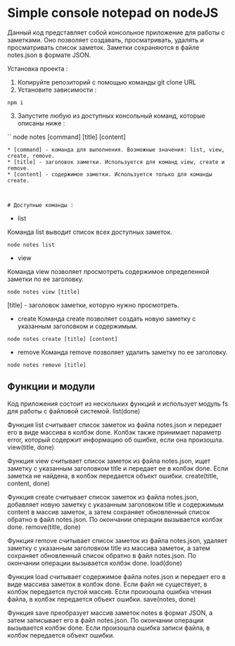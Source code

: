 # Simple console notepad on nodeJS

Данный код представляет собой консольное приложение для работы с заметками. Оно позволяет создавать, просматривать, удалять и просматривать список заметок. Заметки сохраняются в файле notes.json в формате JSON.

Установка проекта :

1. Копируйте репозиторий с помощью команды git clone URL
2. Установите зависимости :

```
npm i
```

3. Запустите любую из доступных консольный команд, которые описаны ниже :

``
node notes [command] [title] [content]

```
* [command] - команда для выполнения. Возможные значения: list, view, create, remove.
* [title] - заголовок заметки. Используется для команд view, create и remove.
* [content] - содержимое заметки. Используется только для команды create.



# Доступные команды :
```
* list

Команда list выводит список всех доступных заметок.

```
node notes list
```
* view

Команда view позволяет просмотреть содержимое определенной заметки по ее заголовку.

```
node notes view [title]
```
[title] - заголовок заметки, которую нужно просмотреть.

* create 
Команда create позволяет создать новую заметку с указанным заголовком и содержимым.
```
node notes create [title] [content]
```
* remove 
Команда remove позволяет удалить заметку по ее заголовку.
```
node notes remove [title]
```

## Функции и модули

Код приложения состоит из нескольких функций и использует модуль fs для работы с файловой системой.
list(done)

Функция list считывает список заметок из файла notes.json и передает его в виде массива в колбэк done. Колбэк также принимает параметр error, который содержит информацию об ошибке, если она произошла.
view(title, done)

Функция view считывает список заметок из файла notes.json, ищет заметку с указанным заголовком title и передает ее в колбэк done. Если заметка не найдена, в колбэк передается объект ошибки.
create(title, content, done)

Функция create считывает список заметок из файла notes.json, добавляет новую заметку с указанным заголовком title и содержимым content в массив заметок, а затем сохраняет обновленный список обратно в файл notes.json. По окончании операции вызывается колбэк done.
remove(title, done)

Функция remove считывает список заметок из файла notes.json, удаляет заметку с указанным заголовком title из массива заметок, а затем сохраняет обновленный список обратно в файл notes.json. По окончании операции вызывается колбэк done.
load(done)

Функция load считывает содержимое файла notes.json и передает его в виде массива заметок в колбэк done. Если файл не существует, в колбэк передается пустой массив. Если произошла ошибка чтения файла, в колбэк передается объект ошибки.
save(notes, done)

Функция save преобразует массив заметок notes в формат JSON, а затем записывает его в файл notes.json. По окончании операции вызывается колбэк done. Если произошла ошибка записи файла, в колбэк передается объект ошибки.